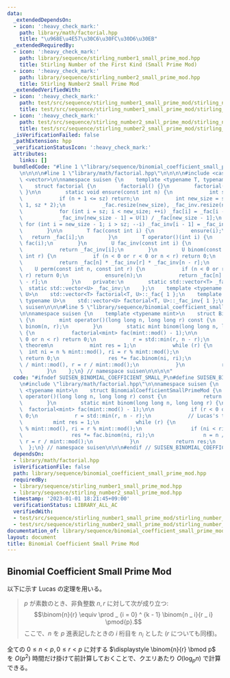```yaml
---
data:
  _extendedDependsOn:
  - icon: ':heavy_check_mark:'
    path: library/math/factorial.hpp
    title: "\u968E\u4E57\u30C6\u30FC\u30D6\u30EB"
  _extendedRequiredBy:
  - icon: ':heavy_check_mark:'
    path: library/sequence/stirling_number1_small_prime_mod.hpp
    title: Stirling Number of the First Kind (Small Prime Mod)
  - icon: ':heavy_check_mark:'
    path: library/sequence/stirling_number2_small_prime_mod.hpp
    title: Stirling Number2 Small Prime Mod
  _extendedVerifiedWith:
  - icon: ':heavy_check_mark:'
    path: test/src/sequence/stirling_number1_small_prime_mod/stirling_number_of_the_first_kind_small_p_large_n.test.cpp
    title: test/src/sequence/stirling_number1_small_prime_mod/stirling_number_of_the_first_kind_small_p_large_n.test.cpp
  - icon: ':heavy_check_mark:'
    path: test/src/sequence/stirling_number2_small_prime_mod/stirling_number_of_the_second_kind_small_p_large_n.test.cpp
    title: test/src/sequence/stirling_number2_small_prime_mod/stirling_number_of_the_second_kind_small_p_large_n.test.cpp
  _isVerificationFailed: false
  _pathExtension: hpp
  _verificationStatusIcon: ':heavy_check_mark:'
  attributes:
    links: []
  bundledCode: "#line 1 \"library/sequence/binomial_coefficient_small_prime_mod.hpp\"\
    \n\n\n\n#line 1 \"library/math/factorial.hpp\"\n\n\n\n#include <cassert>\n#include\
    \ <vector>\n\nnamespace suisen {\n    template <typename T, typename U = T>\n\
    \    struct factorial {\n        factorial() {}\n        factorial(int n) { ensure(n);\
    \ }\n\n        static void ensure(const int n) {\n            int sz = _fac.size();\n\
    \            if (n + 1 <= sz) return;\n            int new_size = std::max(n +\
    \ 1, sz * 2);\n            _fac.resize(new_size), _fac_inv.resize(new_size);\n\
    \            for (int i = sz; i < new_size; ++i) _fac[i] = _fac[i - 1] * i;\n\
    \            _fac_inv[new_size - 1] = U(1) / _fac[new_size - 1];\n           \
    \ for (int i = new_size - 1; i > sz; --i) _fac_inv[i - 1] = _fac_inv[i] * i;\n\
    \        }\n\n        T fac(const int i) {\n            ensure(i);\n         \
    \   return _fac[i];\n        }\n        T operator()(int i) {\n            return\
    \ fac(i);\n        }\n        U fac_inv(const int i) {\n            ensure(i);\n\
    \            return _fac_inv[i];\n        }\n        U binom(const int n, const\
    \ int r) {\n            if (n < 0 or r < 0 or n < r) return 0;\n            ensure(n);\n\
    \            return _fac[n] * _fac_inv[r] * _fac_inv[n - r];\n        }\n    \
    \    U perm(const int n, const int r) {\n            if (n < 0 or r < 0 or n <\
    \ r) return 0;\n            ensure(n);\n            return _fac[n] * _fac_inv[n\
    \ - r];\n        }\n    private:\n        static std::vector<T> _fac;\n      \
    \  static std::vector<U> _fac_inv;\n    };\n    template <typename T, typename\
    \ U>\n    std::vector<T> factorial<T, U>::_fac{ 1 };\n    template <typename T,\
    \ typename U>\n    std::vector<U> factorial<T, U>::_fac_inv{ 1 };\n} // namespace\
    \ suisen\n\n\n#line 5 \"library/sequence/binomial_coefficient_small_prime_mod.hpp\"\
    \n\nnamespace suisen {\n    template <typename mint>\n    struct BinomialCoefficientSmallPrimeMod\
    \ {\n        mint operator()(long long n, long long r) const {\n            return\
    \ binom(n, r);\n        }\n        static mint binom(long long n, long long r)\
    \ {\n            factorial<mint> fac(mint::mod() - 1);\n\n            if (r <\
    \ 0 or n < r) return 0;\n            r = std::min(r, n - r);\n            // Lucas's\
    \ theorem\n            mint res = 1;\n            while (r) {\n              \
    \  int ni = n % mint::mod(), ri = r % mint::mod();\n                if (ni < ri)\
    \ return 0;\n                res *= fac.binom(ni, ri);\n                n = n\
    \ / mint::mod(), r = r / mint::mod();\n            }\n            return res;\n\
    \        }\n    };\n} // namespace suisen\n\n\n\n"
  code: "#ifndef SUISEN_BINOMIAL_COEFFICIENT_SMALL_P\n#define SUISEN_BINOMIAL_COEFFICIENT_SMALL_P\n\
    \n#include \"library/math/factorial.hpp\"\n\nnamespace suisen {\n    template\
    \ <typename mint>\n    struct BinomialCoefficientSmallPrimeMod {\n        mint\
    \ operator()(long long n, long long r) const {\n            return binom(n, r);\n\
    \        }\n        static mint binom(long long n, long long r) {\n          \
    \  factorial<mint> fac(mint::mod() - 1);\n\n            if (r < 0 or n < r) return\
    \ 0;\n            r = std::min(r, n - r);\n            // Lucas's theorem\n  \
    \          mint res = 1;\n            while (r) {\n                int ni = n\
    \ % mint::mod(), ri = r % mint::mod();\n                if (ni < ri) return 0;\n\
    \                res *= fac.binom(ni, ri);\n                n = n / mint::mod(),\
    \ r = r / mint::mod();\n            }\n            return res;\n        }\n  \
    \  };\n} // namespace suisen\n\n\n#endif // SUISEN_BINOMIAL_COEFFICIENT_SMALL_P\n"
  dependsOn:
  - library/math/factorial.hpp
  isVerificationFile: false
  path: library/sequence/binomial_coefficient_small_prime_mod.hpp
  requiredBy:
  - library/sequence/stirling_number1_small_prime_mod.hpp
  - library/sequence/stirling_number2_small_prime_mod.hpp
  timestamp: '2023-01-01 18:21:45+09:00'
  verificationStatus: LIBRARY_ALL_AC
  verifiedWith:
  - test/src/sequence/stirling_number1_small_prime_mod/stirling_number_of_the_first_kind_small_p_large_n.test.cpp
  - test/src/sequence/stirling_number2_small_prime_mod/stirling_number_of_the_second_kind_small_p_large_n.test.cpp
documentation_of: library/sequence/binomial_coefficient_small_prime_mod.hpp
layout: document
title: Binomial Coefficient Small Prime Mod
---
```

## Binomial Coefficient Small Prime Mod

以下に示す Lucas の定理を用いる。

> $p$ が素数のとき、非負整数 $n, r$ に対して次が成り立つ:
> $$\binom{n}{r} \equiv \prod _ {i = 0} ^ {k - 1} \binom{n _ i}{r _ i} \pmod{p}.$$
> ここで、$n$ を $p$ 進表記したときの $i$ 桁目を $n_i$ とした ($r$ についても同様)。

全ての $0\leq n\lt p,0\leq r\lt p$ に対する $\displaystyle \binom{n}{r} \bmod p$ を $O(p ^ 2)$ 時間だけ掛けて前計算しておくことで、クエリあたり $O(\log _ p n)$ で計算できる。
